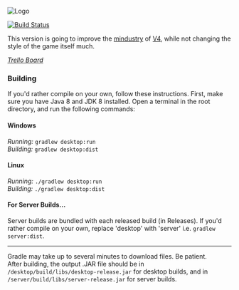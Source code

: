 ![Logo](core/assets-raw/sprites/ui/logotext.png)

[![Build Status](https://github.com/Anuken/Mindustry/workflows/Tests/badge.svg?event=push)](https://github.com/Anuken/Mindustry/actions)

This version is going to improve the [mindustry](github.com/Anuken/Mindustry) of [V4](https://github.com/Anuken/Mindustry/releases/tag/v63), while not changing the style of the game itself much.

_[Trello Board](https://trello.com/b/IvmwyEwH/mindustry-v4-reforked)_

### Building

If you'd rather compile on your own, follow these instructions.
First, make sure you have Java 8 and JDK 8 installed. Open a terminal in the root directory, and run the following commands:

#### Windows

_Running:_ `gradlew desktop:run`  
_Building:_ `gradlew desktop:dist`

#### Linux

_Running:_ `./gradlew desktop:run`  
_Building:_ `./gradlew desktop:dist`

#### For Server Builds...

Server builds are bundled with each released build (in Releases). If you'd rather compile on your own, replace 'desktop' with 'server' i.e. `gradlew server:dist`.

---

Gradle may take up to several minutes to download files. Be patient. <br>
After building, the output .JAR file should be in `/desktop/build/libs/desktop-release.jar` for desktop builds, and in `/server/build/libs/server-release.jar` for server builds.
